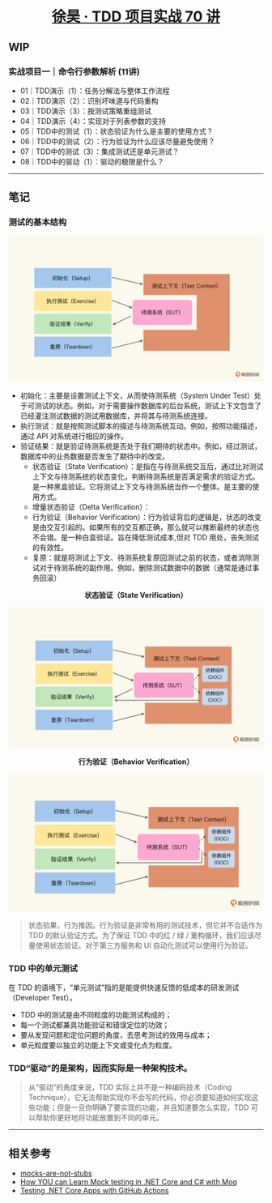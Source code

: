 <div align='center'>

# [徐昊 · TDD 项目实战 70 讲](https://time.geekbang.org/column/intro/100109401?tab=catalog)

</div>

## WIP

### 实战项目一｜命令行参数解析 (11讲)

- 01｜TDD演示（1）：任务分解法与整体工作流程
- 02｜TDD演示（2）：识别坏味道与代码重构
- 03｜TDD演示（3）：按测试策略重组测试
- 04｜TDD演示（4）：实现对于列表参数的支持
- 05｜TDD中的测试（1）：状态验证为什么是主要的使用方式？
- 06｜TDD中的测试（2）：行为验证为什么应该尽量避免使用？
- 07｜TDD中的测试（3）：集成测试还是单元测试？
- 08｜TDD中的驱动（1）：驱动的极限是什么？

---

## 笔记

### 测试的基本结构

<div align="center">

![](images/bf61378a8554c9331102957fc4bbc220.jpeg)

</div>

- 初始化：主要是设置测试上下文，从而使待测系统（System Under Test）处于可测试的状态。例如，对于需要操作数据库的后台系统，测试上下文包含了已经灌注测试数据的测试用数据库，并将其与待测系统连接。
- 执行测试：就是按照测试脚本的描述与待测系统互动。例如，按照功能描述，通过 API 对系统进行相应的操作。
- 验证结果：就是验证待测系统是否处于我们期待的状态中。例如，经过测试，数据库中的业务数据是否发生了期待中的改变。
    - 状态验证（State Verification）：是指在与待测系统交互后，通过比对测试上下文与待测系统的状态变化，判断待测系统是否满足需求的验证方式。是一种黑盒验证。它将测试上下文与待测系统当作一个整体。是主要的使用方式。
    - 增量状态验证（Delta Verification）：
    - 行为验证（Behavior Verification）：行为验证背后的逻辑是，状态的改变是由交互引起的。如果所有的交互都正确，那么就可以推断最终的状态也不会错。是一种白盒验证。旨在降低测试成本,但对 TDD 用处，丧失测试的有效性。
    - 复原：就是将测试上下文、待测系统复原回测试之前的状态，或者消除测试对于待测系统的副作用。例如，删除测试数据中的数据（通常是通过事务回滚）

<div align="center">

**状态验证（State Verification）**

![](images/6993505dc7a6c2352fbfae97424ff203.jpeg)

</div>

<div align="center">

**行为验证（Behavior Verification）**

![](images/dc38c422387a97b92e9f4247e9848181.jpeg)

</div>

> 状态验果，行为推因。行为验证是非常有用的测试技术，但它并不合适作为 TDD 的默认验证方式。为了保证 TDD 中的红 / 绿 / 重构循环，我们应该尽量使用状态验证。对于第三方服务和 UI 自动化测试可以使用行为验证。


### TDD 中的单元测试

在 TDD 的语境下，“单元测试”指的是能提供快速反馈的低成本的研发测试（Developer Test）。

- TDD 中的测试是由不同粒度的功能测试构成的；
- 每一个测试都兼具功能验证和错误定位的功效；
- 要从发现问题和定位问题的角度，去思考测试的效用与成本；
- 单元粒度要以独立的功能上下文或变化点为粒度。


### TDD“驱动”的是架构，因而实际是一种架构技术。

> 从“驱动”的角度来说，TDD 实际上并不是一种编码技术（Coding Technique），它无法帮助实现你不会写的代码，你必须要知道如何实现这些功能；但是一旦你明确了要实现的功能，并且知道要怎么实现，TDD 可以帮助你更好地将功能放置到不同的单元。

---


## 相关参考
- [mocks-are-not-stubs](https://www.yuque.com/yuanshenjian/agile/mocks-are-not-stubs)
- [How YOU can Learn Mock testing in .NET Core and C# with Moq](https://softchris.github.io/pages/dotnet-moq.html#full-code)
- [Testing .NET Core Apps with GitHub Actions](https://dev.to/kurtmkurtm/testing-net-core-apps-with-github-actions-3i76)